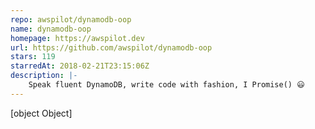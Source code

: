 ```yaml
---
repo: awspilot/dynamodb-oop
name: dynamodb-oop
homepage: https://awspilot.dev
url: https://github.com/awspilot/dynamodb-oop
stars: 119
starredAt: 2018-02-21T23:15:06Z
description: |-
    Speak fluent DynamoDB, write code with fashion, I Promise() 😃
---
```


[object Object]
